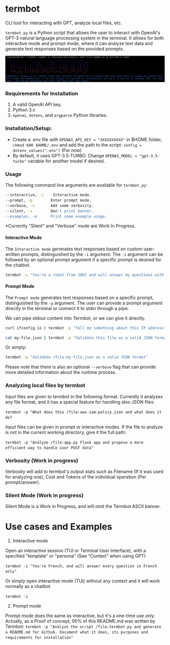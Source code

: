 # termbot
CLI tool for interacting with GPT, analyze local files, etc.

`termbot.py` is a Python script that allows the user to interact with OpenAI's GPT-3 natural language processing system in the terminal. It allows for both interactive mode and prompt mode, where it can analyze text data and generate text responses based on the provided prompts.

![termbot-prompt-mode Image](termbot-prompt-mode.png)

### Requirements for Installation
1. A valid OpenAI API key.
2. Python 3.x
3. `openai`, `dotenv`, and `argparse` Python libraries.

### Installation/Setup:

* Create a .env file with `OPENAI_API_KEY = "XXXXXXXXXX"` in $HOME folder, `chmod 600 $HOME/.env` and add the path to the script:
`config = dotenv_values(".env")` (For now)
* By default, it uses GPT-3.5-TURBO. Change `OPENAI_MODEL = "gpt-3.5-turbo"` variable for another model if desired.

### Usage
The following command line arguments are available for `termbot.py`:

```bash
--interactive, -i    Interactive mode.
--prompt, -p        Enter prompt mode.
--verbose, -v       Add some verbosity.
--silent, -s        Don't print banner.
--examples, -e      Print some example usage.
```
*Currently "Silent" and "Verbose" mode are Work In Progress.

#### Interactive Mode
The `Interactive mode` generates text responses based on custom user-written prompts, distinguished by the `-i` argument. The `-i` argument can be followed by an optional prompt argument if a specific prompt is desired for the chatbot.

```bash
termbot -i "You're a robot from 2067 and will answer my questions with a very robotic manner"
```

#### Prompt Mode
The `Prompt mode` generates text responses based on a specific prompt, distinguished by the `-p` argument. The user can provide a prompt argument directly in the terminal or connect it to stdin through a pipe.

We can pipe stdout content into Termbot, or we can give it directly.
```bash
curl ifconfig.io | termbot -p "Tell me something about this IP address"
```

```bash
cat my-file.json | termbot -p "Validate this file as a valid JSON format"
```
Or simply:

```bash
termbot -p "Validate /file:my-file.json as a valid JSON format"
```

Please note that there is also an optional `--verbose` flag that can provide more detailed information about the runtime process.

### Analyzing local files by termbot

Input files are given to termbot in the following format. Currently it analyzes any file format, and it has a special feature for handling also JSON files:

`termbot -p "What does this /file:aws-iam-policy.json and what does it do?`

Input files can be given in prompt or interactive modes. If the file to analyze is not in the current working directory, give it the full path:

`termbot -p "Analyze /file:app.py Flask app and propose a more efficient way to handle user POST data"`


### Verbosity (Work in progress)

Verbosity will add to termbot's output stats such as Filename (If it was used for analyzing one), Cost and Tokens of the individual operation (Per prompt/answer).

### Silent Mode (Work in progress)

Silent Mode is a Work in Progress, and will omit the Termbot ASCII banner.

# Use cases and Examples

1. Interactive mode

Open an interactive session (TUI or Terminal User Interface), with a specified "template" or "persona" (See "Context" when using GPT)

`termbot -i "You're French, and will answer every question in French only"`

Or simply open interactive mode (TUI) without any context and it will work normally as a chatbot

`termbot -i`

2. Prompt mode

Prompt mode does the same as interactive, but it's a one-time use only. Actually, as a Proof of concept, 95% of this README.md was written by Termbot:
`termbot -p "Analyze the script /file:termbot.py and generate a README.md for Github. Document what it does, its purposes and requirements for installation"`
